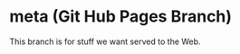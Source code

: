 meta (Git Hub Pages Branch)
===========================
This branch is for stuff we want served to the Web. 
